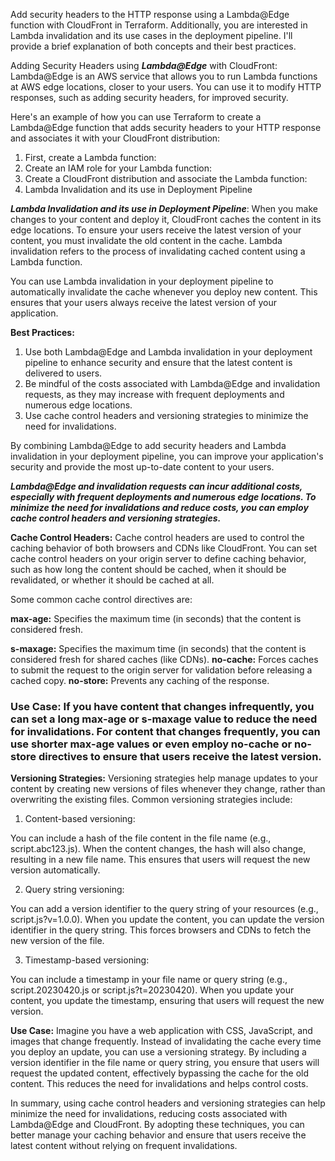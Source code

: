 Add security headers to the HTTP response using a Lambda@Edge function with CloudFront in Terraform. Additionally, you are interested in Lambda invalidation and its use cases in the deployment pipeline. I'll provide a brief explanation of both concepts and their best practices.

Adding Security Headers using *****Lambda@Edge***** with CloudFront:
Lambda@Edge is an AWS service that allows you to run Lambda functions at AWS edge locations, closer to your users. You can use it to modify HTTP responses, such as adding security headers, for improved security.

Here's an example of how you can use Terraform to create a Lambda@Edge function that adds security headers to your HTTP response and associates it with your CloudFront distribution:

1. First, create a Lambda function:
2. Create an IAM role for your Lambda function:
3. Create a CloudFront distribution and associate the Lambda function:
4. Lambda Invalidation and its use in Deployment Pipeline

*****Lambda Invalidation and its use in Deployment Pipeline*****:
When you make changes to your content and deploy it, CloudFront caches the content in its edge locations. To ensure your users receive the latest version of your content, you must invalidate the old content in the cache. Lambda invalidation refers to the process of invalidating cached content using a Lambda function.

You can use Lambda invalidation in your deployment pipeline to automatically invalidate the cache whenever you deploy new content. This ensures that your users always receive the latest version of your application.

****Best Practices:****
1. Use both Lambda@Edge and Lambda invalidation in your deployment pipeline to enhance security and ensure that the latest content is delivered to users.
2. Be mindful of the costs associated with Lambda@Edge and invalidation requests, as they may increase with frequent deployments and numerous edge locations.
3. Use cache control headers and versioning strategies to minimize the need for invalidations.


By combining Lambda@Edge to add security headers and Lambda invalidation in your deployment pipeline, you can improve your application's security and provide the most up-to-date content to your users.

***Lambda@Edge and invalidation requests can incur additional costs, especially with frequent deployments and numerous edge locations. To minimize the need for invalidations and reduce costs, you can employ cache control headers and versioning strategies.***

**Cache Control Headers:** Cache control headers are used to control the caching behavior of both browsers and CDNs like CloudFront. You can set cache control headers on your origin server to define caching behavior, such as how long the content should be cached, when it should be revalidated, or whether it should be cached at all.

Some common cache control directives are:

**max-age:** Specifies the maximum time (in seconds) that the content is considered fresh.

**s-maxage:** Specifies the maximum time (in seconds) that the content is considered fresh for shared caches (like CDNs).
**no-cache:** Forces caches to submit the request to the origin server for validation before releasing a cached copy.
**no-store:** Prevents any caching of the response.

### Use Case: If you have content that changes infrequently, you can set a long max-age or s-maxage value to reduce the need for invalidations. For content that changes frequently, you can use shorter max-age values or even employ no-cache or no-store directives to ensure that users receive the latest version.

**Versioning Strategies:**
Versioning strategies help manage updates to your content by creating new versions of files whenever they change, rather than overwriting the existing files. Common versioning strategies include:

1. Content-based versioning:

You can include a hash of the file content in the file name (e.g., script.abc123.js). When the content changes, the hash will also change, resulting in a new file name. This ensures that users will request the new version automatically.

2. Query string versioning:

You can add a version identifier to the query string of your resources (e.g., script.js?v=1.0.0). When you update the content, you can update the version identifier in the query string. This forces browsers and CDNs to fetch the new version of the file.

3. Timestamp-based versioning:

You can include a timestamp in your file name or query string (e.g., script.20230420.js or script.js?t=20230420). When you update your content, you update the timestamp, ensuring that users will request the new version.

**Use Case:** Imagine you have a web application with CSS, JavaScript, and images that change frequently. Instead of invalidating the cache every time you deploy an update, you can use a versioning strategy. By including a version identifier in the file name or query string, you ensure that users will request the updated content, effectively bypassing the cache for the old content. This reduces the need for invalidations and helps control costs.

In summary, using cache control headers and versioning strategies can help minimize the need for invalidations, reducing costs associated with Lambda@Edge and CloudFront. By adopting these techniques, you can better manage your caching behavior and ensure that users receive the latest content without relying on frequent invalidations.




